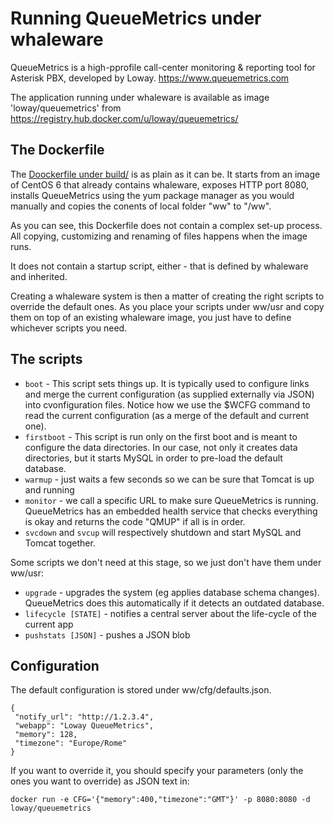 Running QueueMetrics under whaleware
====================================

QueueMetrics is a high-pprofile call-center monitoring & reporting tool for Asterisk PBX, developed by Loway. https://www.queuemetrics.com

The application running under whaleware is available as image 'loway/queuemetrics' from https://registry.hub.docker.com/u/loway/queuemetrics/

The Dockerfile
--------------

The [Doockerfile under build/](build/Dockerfile) is as plain as it can be. It starts from an image of CentOS 6 that already
contains whaleware, exposes HTTP port 8080, installs QueueMetrics using the yum package manager as you would manually
and copies the conents of local folder "ww" to "/ww".

As you can see, this Dockerfile does not contain a complex set-up process. All copying, customizing and renaming of files
happens when the image runs.  

It does not contain a startup script, either - that is defined by whaleware and inherited.

Creating a whaleware system is then a matter of creating the right scripts to override the default ones. As you
place your scripts under ww/usr and copy them on top of an existing whaleware image, you just have to define 
whichever scripts you need.


The scripts
-----------

- `boot` - This script sets things up. It is typically used to configure links and merge the current configuration
   (as supplied externally via JSON) into cvonfiguration files. Notice how we use the $WCFG command to read the 
   current configuration (as a merge of the default and current one).
- `firstboot` - This script is run only on the first boot and is meant to configure the data directories. In our case,
    not only it creates data directories, but it starts MySQL in order to pre-load the default database.
- `warmup` - just waits a few seconds so we can be sure that Tomcat is up and running
- `monitor` - we call a specific URL to make sure QueueMetrics is running. QueueMetrics has an embedded health
  service that checks everything is okay and returns the code "QMUP" if all is in order.
- `svcdown` and `svcup` will respectively shutdown and start MySQL and Tomcat together.

Some scripts we don't need at this stage, so we just don't have them under ww/usr:

- `upgrade` - upgrades the system (eg applies database schema changes). QueueMetrics does this automatically
  if it detects an outdated database.
- `lifecycle [STATE]` - notifies a central server about the life-cycle of the current app
- `pushstats [JSON]` - pushes a JSON blob


Configuration
-------------

The default configuration is stored under ww/cfg/defaults.json.


    {
     "notify_url": "http://1.2.3.4",
     "webapp": "Loway QueueMetrics",
     "memory": 128,
     "timezone": "Europe/Rome"
    }


If you want to override it, you should specify your parameters (only the ones you want to override) as JSON text in:

    docker run -e CFG='{"memory":400,"timezone":"GMT"}' -p 8080:8080 -d loway/queuemetrics









